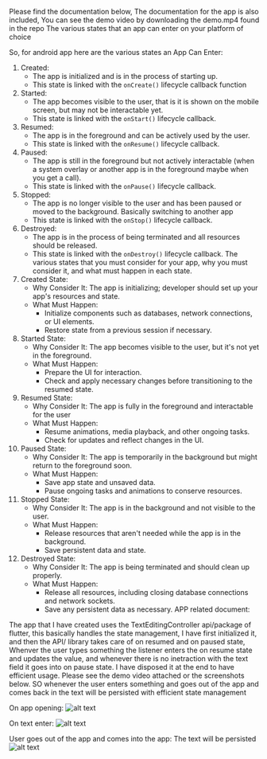Please find the documentation below, The documentation for the app is also included, You can see the demo video by downloading the demo.mp4 found in the repo
The various states that an app can enter on your platform of choice

So, for android app here are the various states an App Can Enter:

1. Created:
    - The app is initialized and is in the process of starting up.
    - This state is linked with the `onCreate()` lifecycle callback function
2. Started:
    - The app becomes visible to the user, that is it is shown on the mobile screen, but may not be interactable yet.
    - This state is linked with the `onStart()` lifecycle callback.
3. Resumed:
    - The app is in the foreground and can be actively used by the user.
    - This state is linked with the `onResume()` lifecycle callback.
4. Paused:
    - The app is still in the foreground but not actively interactable (when a system overlay or another app is in the foreground maybe when you get a call).
    - This state is linked with the `onPause()` lifecycle callback.
5. Stopped:
    - The app is no longer visible to the user and has been paused or moved to the background. Basically switching to another app
    - This state is linked with the `onStop()` lifecycle callback.
6. Destroyed:
    - The app is in the process of being terminated and all resources should be released.
    - This state is linked with the `onDestroy()` lifecycle callback.
The various states that you must consider for your app, why you must consider it, and what must happen in each state. 
1. Created State:
    - Why Consider It: The app is initializing; developer should set up your app's resources and state.
    - What Must Happen:
        - Initialize components such as databases, network connections, or UI elements.
        - Restore state from a previous session if necessary.
2. Started State:
    - Why Consider It: The app becomes visible to the user, but it's not yet in the foreground.
    - What Must Happen:
        - Prepare the UI for interaction.
        - Check and apply necessary changes before transitioning to the resumed state.
3. Resumed State:
    - Why Consider It: The app is fully in the foreground and interactable for the user
    - What Must Happen:
        - Resume animations, media playback, and other ongoing tasks.
        - Check for updates and reflect changes in the UI.
4. Paused State:
    - Why Consider It: The app is temporarily in the background but might return to the foreground soon.
    - What Must Happen:
        - Save app state and unsaved data.
        - Pause ongoing tasks and animations to conserve resources.
5. Stopped State:
    - Why Consider It: The app is in the background and not visible to the user.
    - What Must Happen:
        - Release resources that aren't needed while the app is in the background.
        - Save persistent data and state.
6. Destroyed State:
    - Why Consider It: The app is being terminated and should clean up properly.
    - What Must Happen:
        - Release all resources, including closing database connections and network sockets.
        - Save any persistent data as necessary.
APP related document:

The app that I have created uses the TextEditingController api/package of flutter, this basically handles the state management, I have first initialized it, and then the API/ library takes care of on resumed and on paused state, Whenver the user types something the listener enters the on resume state and updates the value, and whenever there is no inetraction with the text field it goes into on pause state. I have disposed it at the end to have efficient usage. 
Please see the demo video attached or the screenshots below.
SO whenever the user enters something and goes out of the app and comes back in the text will be persisted with efficient state management 

On app opening: 
![alt text](https://github.com/iamdevhk/CSS545_HW/blob/HW3/1.jpg)

On text enter:
![alt text](https://github.com/iamdevhk/CSS545_HW/blob/HW3/2.jpg)

User goes out of the app and comes into the app: The text will be persisted
![alt text](https://github.com/iamdevhk/CSS545_HW/blob/HW3/2.jpg)
